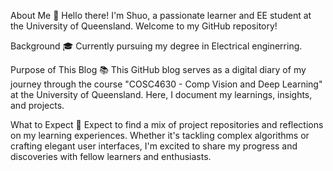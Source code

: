 About Me
👋 Hello there! I'm Shuo, a passionate learner and EE student at the University of Queensland. Welcome to my GitHub repository!

Background
🎓 Currently pursuing my degree in Electrical enginerring. 

Purpose of This Blog
📚 This GitHub blog serves as a digital diary of my journey through the course "COSC4630 - Comp Vision and Deep Learning" at the University of Queensland. Here, I document my learnings, insights, and projects.

What to Expect
🌟 Expect to find a mix of project repositories and reflections on my learning experiences. Whether it's tackling complex algorithms or crafting elegant user interfaces, I'm excited to share my progress and discoveries with fellow learners and enthusiasts.
